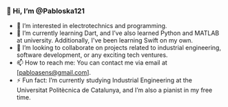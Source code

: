 ### 👋 Hi, I’m @Pabloska121

- 👀 I’m interested in electrotechnics and programming.
- 🌱 I’m currently learning Dart, and I’ve also learned Python and MATLAB at university. Additionally, I've been learning Swift on my own.
- 💞️ I’m looking to collaborate on projects related to industrial engineering, software development, or any exciting tech ventures.
- 📫 How to reach me: You can contact me via email at [pabloasens@gmail.com].
- ⚡ Fun fact: I’m currently studying Industrial Engineering at the Universitat Politècnica de Catalunya, and I’m also a pianist in my free time.
